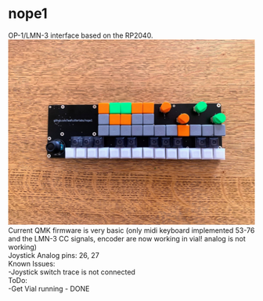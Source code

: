 # nope1
OP-1/LMN-3 interface based on the RP2040.<br>
![](media/v1top.jpg)
Current QMK firmware is very basic (only midi keyboard implemented 53-76 and the LMN-3 CC signals, encoder are now working in vial! analog is not working)<br>
Joystick Analog pins: 26, 27<br>
Known Issues:<br>
	-Joystick switch trace is not connected<br>
 ToDo:<br>
 	-Get Vial running - DONE
